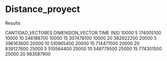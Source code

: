# Distance_proyect
Results

CANTIDAD_VECTORES	DIMENSION_VECTOR	TIME (NS)
10000	  5	    174005100
10000	  10	  246188700
10000	  15	  307478100
10000	  20	  382922200
20000	  5	    396163600
20000	  10	  510965400
20000	  15	  714471500
20000	  20  	839127600
25000	  5	    510564400
25000	  10    548779500
25000	  15    774301500
25000	  20    983587900
